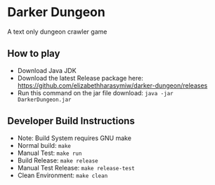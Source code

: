 # Darker Dungeon
A text only dungeon crawler game

## How to play
- Download Java JDK
- Download the latest Release package here: https://github.com/elizabethharasymiw/darker-dungeon/releases
- Run this command on the jar file download: ``` java -jar DarkerDungeon.jar ```

## Developer Build Instructions
- Note: Build System requires GNU make
- Normal build: ``` make ```
- Manual Test: ``` make run ```
- Build Release: ``` make release ```
- Manual Test Release: ``` make release-test ```
- Clean Environment: ``` make clean ```
